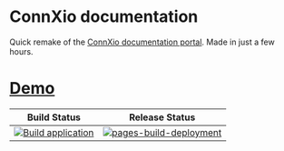 # ConnXio documentation
Quick remake of the [ConnXio documentation portal](https://docs.connxio.no). Made in just a few hours.

# [Demo](https://lmrisdal.github.io/docusaurus-demo)

| Build Status | Release Status |
|--------------|--------------|
| [![Build application](https://github.com/lmrisdal/docusaurus-demo/actions/workflows/deploy.yml/badge.svg)](https://github.com/lmrisdal/docusaurus-demo/actions/workflows/deploy.yml) | [![pages-build-deployment](https://github.com/lmrisdal/docusaurus-demo/actions/workflows/pages/pages-build-deployment/badge.svg)](https://github.com/lmrisdal/docusaurus-demo/actions/workflows/pages/pages-build-deployment)

